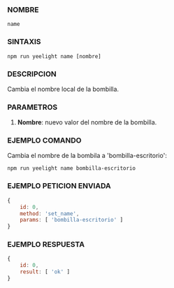 ### NOMBRE
    name

### SINTAXIS
```shell    
npm run yeelight name [nombre]
```

### DESCRIPCION
Cambia el nombre local de la bombilla.


### PARAMETROS
1. **Nombre**: nuevo valor del nombre de la bombilla.

### EJEMPLO COMANDO
Cambia el nombre de la bombila a 'bombilla-escritorio':
```shell
npm run yeelight name bombilla-escritorio
```

### EJEMPLO PETICION ENVIADA
```javascript
{ 
    id: 0, 
    method: 'set_name', 
    params: [ 'bombilla-escritorio' ] 
}
```


### EJEMPLO RESPUESTA
```javascript
{ 
    id: 0, 
    result: [ 'ok' ] 
}
```